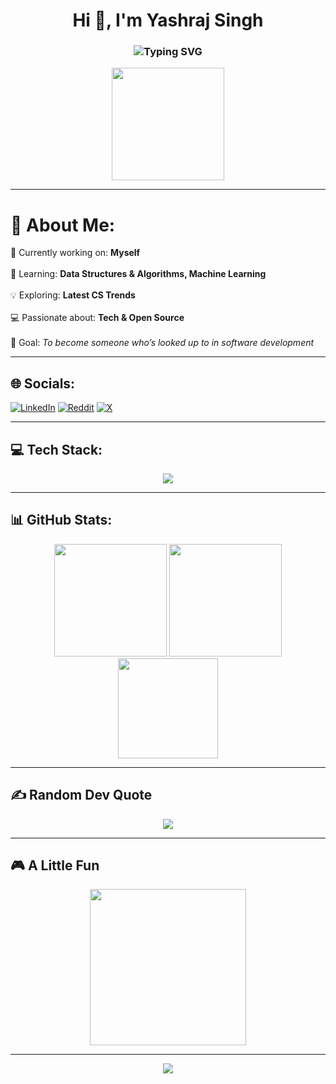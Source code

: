 <h1 align="center">Hi 👋, I'm Yashraj Singh</h1>

<!-- Typing animation for the quote -->
<h3 align="center">
  <img src="https://readme-typing-svg.demolab.com?font=Fira+Code&size=24&duration=3000&pause=1000&center=true&vCenter=true&width=450&lines=Making+myself+better+everyday!" alt="Typing SVG" />
</h3>

<p align="center">
  <img src="https://media.giphy.com/media/eNAsjO55tPbgaor7ma/giphy.gif" width="180" />
</p>

---

# 💫 About Me:
🔭 Currently working on: <strong>Myself</strong><br>  
🌱 Learning: <strong>Data Structures & Algorithms, Machine Learning</strong><br>  
💡 Exploring: <strong>Latest CS Trends</strong><br>  
💻 Passionate about: <strong>Tech & Open Source</strong><br>  
🎯 Goal: <em>To become someone who’s looked up to in software development</em>

---

## 🌐 Socials:
[![LinkedIn](https://img.shields.io/badge/LinkedIn-%230077B5.svg?style=for-the-badge&logo=linkedin&logoColor=white)](https://linkedin.com/in/y4sh-codes)
[![Reddit](https://img.shields.io/badge/Reddit-%23FF4500.svg?style=for-the-badge&logo=reddit&logoColor=white)](https://www.reddit.com/user/Yashraj_231105/)
[![X](https://img.shields.io/badge/X-black.svg?style=for-the-badge&logo=X&logoColor=white)](https://x.com/y4sh_codes)

---

## 💻 Tech Stack:
<div align="center">
  <img src="https://skillicons.dev/icons?i=c,cpp,java,python,js,ts,html,css,nodejs,nextjs,react,mysql,mongodb,vercel,docker,aws,ps,ae,pr,pytorch,tensorflow,numpy,pandas,keras" />
</div>

---

## 📊 GitHub Stats:
<div align="center">
  <img src="https://github-readme-stats.vercel.app/api?username=y4sh-codes&theme=gruvbox&show_icons=true&hide_border=false&include_all_commits=true&count_private=true" height="180" />
  <img src="https://streak-stats.demolab.com/?user=y4sh-codes&theme=gruvbox&hide_border=false" height="180" />
</div>

<div align="center">
  <img src="https://github-readme-stats.vercel.app/api/top-langs/?username=y4sh-codes&layout=compact&theme=gruvbox&hide_border=false" height="160"/>
</div>

---

## ✍️ Random Dev Quote
<p align="center">
  <img src="https://quotes-github-readme.vercel.app/api?type=horizontal&theme=tokyonight" />
</p>

---

## 🎮 A Little Fun
<p align="center">
  <img src="https://media.giphy.com/media/ZVik7pBtu9dNS/giphy.gif" width="250" />
</p>

---

<p align="center">
  <img src="https://visitcount.itsvg.in/api?id=y4sh-codes&label=Profile+Views&color=6&icon=0&pretty=true" />
</p>

<!-- Made with ❤️ by Yashraj Singh -->
